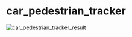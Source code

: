 # car_pedestrian_tracker

![car_pedestrian_tracker_result](https://github.com/FarahAlFahim/car_pedestrian_tracker/assets/47480857/710780bc-bf8f-44b3-9ba6-14c3883f053e)
